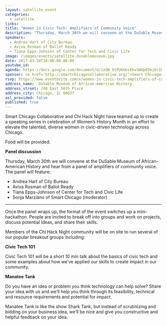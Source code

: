 ```yaml
---
layout: satellite_event
categories:
  - satellite
links:
title: "Women in Civic Tech: Amplifiers of Community Voice"
description: "Thursday, March 30th we will convene at the DuSable Museum of African-American History and hear from a panel of amplifiers of community voice featuring Andrea Hart of City Bureau, Aviva Rosman of Ballot Ready and Tiana Epps-Johnson of Center for Tech and Civic Life."
speakers:
  - Andrea Hart of City Bureau
  - Aviva Rosman of Ballot Ready
  - Tiana Epps-Johnson of Center for Tech and Civic Life
image: /images/events/satellite-dusablemuseum.jpg
date: 2017-03-30T18:00:00-06:00
youtube_id:
agenda: https://docs.google.com/document/d/1zQB_htPUKHUsEkxSWUpEDejEcIW_C3vyQM9Cv8vjkDU/edit#
sponsor: <a href='http://smartchicagocollaborative.org/'>Smart Chicago</a>
rsvp: https://www.eventbrite.com/e/women-in-civic-tech-amplifiers-of-community-voice-tickets-32680563445
address_name:  DuSable Museum of African-American History
address_street: 740 East 56th Place
address_city: Chicago, IL 60637 
asl_provided: false
published: true
---
```


Smart Chicago Collaborative and Chi Hack Night have teamed up to create a speaking series in celebration of Women’s History Month in an effort to elevate the talented, diverse women in civic-driven technology across Chicago.

Food will be provided.

**Panel discussion**

Thursday, March 30th we will convene at the DuSable Museum of African-American History and hear from a panel of amplifiers of community voice. The panel will feature:

* Andrea Hart of City Bureau
* Aviva Rosman of Ballot Ready
* Tiana Epps-Johnson of Center for Tech and Civic Life
* Sonja Marziano of Smart Chicago (moderator)

---

Once the panel wraps up, the format of the event switches up a mini-hackathon. People are invited to break off into groups and work on projects, discuss potential ideas, and share their skills.

Members of the Chi Hack Night community will be on site to run several of our popular breakout groups including:

**Civic Tech 101**

Civic Tech 101 will be a short 10 min talk about the basics of civic tech and some examples about how we’ve applied our skills to create impact in our community. 

**Manatee Tank**

Do you have an idea or problem you think technology can help solve? Share your idea with us and we’ll help you think through its feasibility, technical and resource requirements and potential for impact.

Manatee Tank is like the show Shark Tank, but instead of scrutinizing and bidding on your business idea, we’ll be nice and give you constructive and helpful feedback on your idea.
